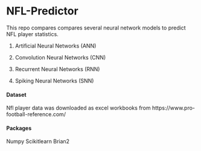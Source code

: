 # NFL-Predictor

This repo compares compares several neural network models to predict NFL player statistics.

1) Artificial Neural Networks (ANN)

2) Convolution Neural Networks (CNN)

3) Recurrent Neural Networks (RNN)

4) Spiking Neural Networks (SNN)


<h4>Dataset</h4>
Nfl player data was downloaded as excel workbooks from https://www.pro-football-reference.com/ 


<h4>Packages</h4>
Numpy
Scikitlearn
Brian2
